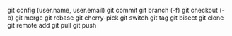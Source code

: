 git config (user.name, user.email)
git commit
git branch  (-f)
git checkout  (-b)
git merge
git rebase
git cherry-pick
git switch
git tag
git bisect
git clone
git remote add
git pull
git push

